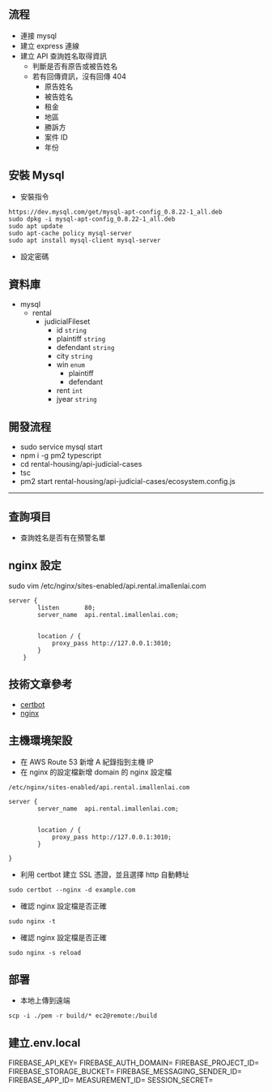 ## 流程

-   連接 mysql
-   建立 express 連線
-   建立 API 查詢姓名取得資訊
    -   判斷是否有原告或被告姓名
    -   若有回傳資訊，沒有回傳 404
        -   原告姓名
        -   被告姓名
        -   租金
        -   地區
        -   勝訴方
        -   案件 ID
        -   年份

## 安裝 Mysql

-   安裝指令

```
https://dev.mysql.com/get/mysql-apt-config_0.8.22-1_all.deb
sudo dpkg -i mysql-apt-config_0.8.22-1_all.deb
sudo apt update
sudo apt-cache policy mysql-server
sudo apt install mysql-client mysql-server
```

-   設定密碼

## 資料庫

-   mysql
    -   rental
        -   judicialFileset
            -   id `string`
            -   plaintiff `string`
            -   defendant `string`
            -   city `string`
            -   win `enum`
                -   plaintiff
                -   defendant
            -   rent `int`
            -   jyear `string`

## 開發流程

-   sudo service mysql start
-   npm i -g pm2 typescript
-   cd rental-housing/api-judicial-cases
-   tsc
-   pm2 start rental-housing/api-judicial-cases/ecosystem.config.js

---

## 查詢項目

-   查詢姓名是否有在預警名單

## nginx 設定

sudo vim /etc/nginx/sites-enabled/api.rental.imallenlai.com

```
server {
        listen       80;
        server_name  api.rental.imallenlai.com;


        location / {
            proxy_pass http://127.0.0.1:3010;
        }
    }
```

## 技術文章參考

-   [certbot](https://www.digitalocean.com/community/tutorials/how-to-secure-nginx-with-let-s-encrypt-on-ubuntu-20-04)
-   [nginx](https://andy6804tw.github.io/2022/02/27/nginx-tutorial/)

## 主機環境架設

-   在 AWS Route 53 新增 A 紀錄指到主機 IP
-   在 nginx 的設定檔新增 domain 的 nginx 設定檔

`/etc/nginx/sites-enabled/api.rental.imallenlai.com`

```
server {
        server_name  api.rental.imallenlai.com;


        location / {
            proxy_pass http://127.0.0.1:3010;
        }

}
```

-   利用 certbot 建立 SSL 憑證，並且選擇 http 自動轉址

```
sudo certbot --nginx -d example.com
```

-   確認 nginx 設定檔是否正確

```
sudo nginx -t
```

-   確認 nginx 設定檔是否正確

```
sudo nginx -s reload
```

## 部署

-   本地上傳到遠端

```
scp -i ./pem -r build/* ec2@remote:/build
```

## 建立.env.local

FIREBASE_API_KEY=
FIREBASE_AUTH_DOMAIN=
FIREBASE_PROJECT_ID=
FIREBASE_STORAGE_BUCKET=
FIREBASE_MESSAGING_SENDER_ID=
FIREBASE_APP_ID=
MEASUREMENT_ID=
SESSION_SECRET=
